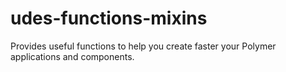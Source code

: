 # udes-functions-mixins
Provides useful functions to help you create faster your Polymer applications and components.
